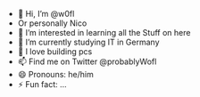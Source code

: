 - 👋 Hi, I’m @w0fl
- Or personally Nico
- 👀 I’m interested in learning all the Stuff on here
- 🌱 I’m currently studying IT in Germany
- 💞️ I love building pcs
- 📫 Find me on Twitter @probablyWofl
- 😄 Pronouns: he/him
- ⚡ Fun fact: ...

<!---
w0fl/w0fl is a ✨ special ✨ repository because its `README.md` (this file) appears on your GitHub profile.
You can click the Preview link to take a look at your changes.
--->

